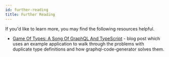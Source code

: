 ```yaml
---
id: further-reading
title: Further Reading
---
```


If you'd like to learn more, you may find the following resources helpful.

- [Game Of Types: A Song Of GraphQL And TypeScript](https://formidable.com/blog/2019/strong-typing/) - blog post which uses an example application to walk through the problems with duplicate type definitions and how graphql-code-generator solves them.
